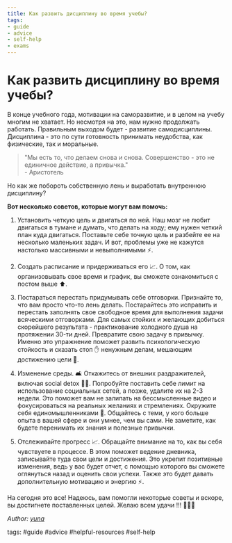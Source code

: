 ```yaml
---
title: Как развить дисциплину во время учебы?
tags:
- guide
- advice
- self-help
- exams
---
```


# Как развить дисциплину во время учебы?

В конце учебного года, мотивации на саморазвитие, и в целом на учебу многим не хватает. Но несмотря на это, нам нужно продолжать работать. Правильным выходом будет - развитие самодисциплины. Дисциплина - это по сути готовность принимать неудобства, как физические, так и моральные.

> "Мы есть то, что делаем снова и снова. Совершенство - это не единичное действие, а привычка."  
> \- Аристотель

Но как же побороть собственную лень и выработать внутреннюю дисциплину?

**Вот несколько советов, которые могут вам помочь:**

1. Установить четкую цель и двигаться по ней. Наш мозг не любит двигаться в тумане и думать, что делать на ходу; ему нужен четкий план куда двигаться. Поставьте себе точную цель и разбейте ее на несколько маленьких задач. И вот, проблемы уже не кажутся настолько массивными и невыполнимыми ⚡️.

2. Создать расписание и придерживаться его 📈. О том, как организовывать свое время и график, вы сможете ознакомиться с постом выше ⬆️.

3. Постараться перестать придумывать себе отговорки. Признайте то, что вам просто что-то лень делать. Постарайтесь это исправить и перестать заполнять свое свободное время для выполнения задачи всяческими отговорками. Для самых стойких и желающих добиться скорейшего результата - практикование холодного душа на протяжении 30-ти дней. Превратите свою задачу в привычку. Именно это упражнение поможет развить психологическую стойкость и сказать стоп ✋ ненужным делам, мешающим достижению цели 🎯.

4. Изменение среды. 🛋️ Откажитесь от внешних раздражителей, включая social detox 📱❌. Попробуйте поставить себе лимит на использование социальных сетей, а позже, удалите их на 2-3 недели. Это поможет вам не залипать на бессмысленные видео и фокусироваться на реальных желаниях и стремлениях. Окружите себя единомышленниками 👥. Общайтесь с теми, у кого больше опыта в вашей сфере и они умнее, чем вы сами. Не заметите, как будете перенимать их знания и полезные привычки.

5. Отслеживайте прогресс 📈. Обращайте внимание на то, как вы себя чувствуете в процессе. В этом поможет ведение дневника, записывайте туда свои цели и достижения. Это укрепит позитивные изменения, ведь у вас будет отчет, с помощью которого вы сможете оглянуться назад и оценить свои успехи. Также это будет давать дополнительную мотивацию и энергию ⚡️.

На сегодня это все! Надеюсь, вам помогли некоторые советы и вскоре, вы достигнете поставленных целей. Желаю всем удачи !!! 🫶🏻✨

*Author: [yuna](https://t.me/auilt)*  

tags:
#guide
#advice
#helpful-resources
#self-help

